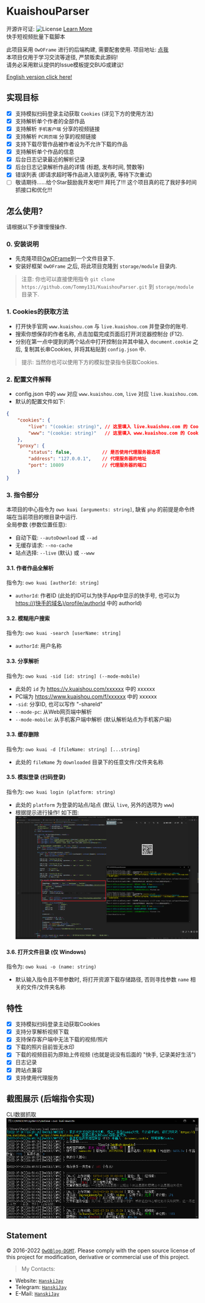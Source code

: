 # KuaishouParser

开源许可证: ![License](https://img.shields.io/badge/License-Apache%202.0-blue.svg) [Learn More](https://opensource.org/licenses/Apache-2.0)  
快手短视频批量下载脚本

此项目采用 `OwOFrame` 进行的后端构建, 需要配套使用. 项目地址: [点我](https://github.com/Tommy131/OwOFrame)  
本项目仅用于学习交流等途径, 严禁贩卖此源码!  
请务必采用默认提供的Issue模板提交BUG或建议!  

[English version click here!](README_EN.md)

## 实现目标

- [x] 支持模拟扫码登录主动获取 `Cookies` (详见下方的使用方法)
- [x] 支持解析单个作者的全部作品
- [x] 支持解析 `手机客户端` 分享的视频链接
- [x] 支持解析 `PC网页端` 分享的视频链接
- [x] 支持下载尽管作品被作者设为不允许下载的作品
- [x] 支持解析单个作品的信息
- [x] 后台日志记录最近的解析记录
- [x] 后台日志记录解析作品的详情 (标题, 发布时间, 赞数等)
- [x] 错误列表 (即请求超时等作品进入错误列表, 等待下次重试)
- [ ] 敬请期待......给个Star鼓励我开发吧!!! 拜托了!!! 这个项目真的花了我好多时间抓接口和优化!!!

## 怎么使用?

请根据以下步骤慢慢操作.

### 0. 安装说明

- 先克隆项目[OwOFrame](https://github.com/Tommy131/OwOFrame)到一个文件目录下.
- 安装好框架 `OwOFrame` 之后, 将此项目克隆到 `storage/module` 目录内.

> 注意: 你也可以直接使用指令 `git clone https://github.com/Tommy131/KuaishouParser.git` 到 `storage/module` 目录下.

### 1. Cookies的获取方法

- 打开快手官网 `www.kuaishou.com` 与 `live.kuaishou.com` 并登录你的账号.
- 搜索你想保存的作者名称, 点击加载完成页面后打开浏览器控制台 (F12).
- 分别在第一点中提到的两个站点中打开控制台并其中输入 `document.cookie` 之后, 复制其长串Cookies, 并将其粘贴到 `config.json` 中.

> 提示: 当然你也可以使用下方的模拟登录指令获取Cookies.

### 2. 配置文件解释

- config.json 中的 `www` 对应 `www.kuaishou.com`, `live` 对应 `live.kuaishou.com`.
- 默认的配置文件如下:

``` json
{
    "cookies": {
        "live": "(cookie: string)", // 这里填入 live.kuaishou.com 的 Cookies
        "www": "(cookie: string)"   // 这里填入 www.kuaishou.com 的 Cookies
    },
    "proxy": {
        "status": false,           // 是否使用代理服务器选项
        "address": "127.0.0.1",    // 代理服务器的地址
        "port": 10809              // 代理服务器的端口
    }
}
```

### 3. 指令部分

本项目的中心指令为 `owo kuai [arguments: string]`, 缺省 `php` 的前提是命令终端在当前项目的根目录中运行.  
全局参数 (参数位置任意):

- 自动下载: `--autoDownload` 或 `--ad`
- 无缓存请求: `--no-cache`
- 站点选择: `--live` (默认) 或 `--www`

#### 3.1. 作者作品全解析

指令为:  `owo kuai [authorId: string]`  

- `authorId`: 作者ID (此处的ID可以为快手App中显示的快手号, 也可以为 <https://(快手的域名)/profile/authorId> 中的 authorId)

#### 3.2. 模糊用户搜索

指令为:  `owo kuai -search [userName: string]`  

- `authorId`: 用户名称

#### 3.3. 分享解析

指令为: `owo kuai -sid [id: string] (--mode-mobile)`

- 此处的 `id` 为 <https://v.kuaishou.com/xxxxxx> 中的 xxxxxx
- PC端为 <https://www.kuaishou.com/f/xxxxxx> 中的 xxxxxx
- `-sid`: 分享ID, 也可以写作 "-shareId"
- `--mode-pc`: 从Web网页端中解析
- `--mode-mobile`: 从手机客户端中解析 (默认解析站点为手机客户端)

#### 3.3. 缓存删除

指令为: `owo kuai -d [fileName: string] [...string]`

- 此处的 `fileName` 为 `downloaded` 目录下的任意文件/文件夹名称

#### 3.5. 模拟登录 (扫码登录)

指令为: `owo kuai login (platform: string)`

- 此处的 `platform` 为登录的站点/站点 (默认 `live`, 另外的选项为 `www`)
- 根据提示进行操作! 如下图:
![登录操作](.repo/img/tested_web_login.png)

#### 3.6. 打开文件目录 (仅 Windows)

指令为: `owo kuai -o (name: string)`

- 默认输入指令且不带参数时, 将打开资源下载存储路径, 否则寻找参数 `name` 相关的文件/文件夹名称

## 特性

- [x] 支持模拟扫码登录主动获取Cookies
- [x] 支持分享解析视频下载
- [x] 支持保存客户端中无法下载的视频/照片
- [x] 下载的照片目前皆无水印
- [x] 下载的视频目前为原始上传视频 (也就是说没有后面的 "快手, 记录美好生活")
- [x] 日志记录
- [x] 跨站点兼容
- [x] 支持使用代理服务

## 截图展示 (后端指令实现)

CLI数据抓取  
![CLI数据抓取](.repo/img/cli-command.png)

## Statement

&copy; 2016-2022 [`OwOBlog-DGMT`](https://www.owoblog.com). Please comply with the open source license of this project for modification, derivative or commercial use of this project.

> My Contacts:

- Website: [`HanskiJay`](https://www.owoblog.com)
- Telegram: [`HanskiJay`](https://t.me/HanskiJay)
- E-Mail: [`HanskiJay`](mailto:support@owoblog.com)
